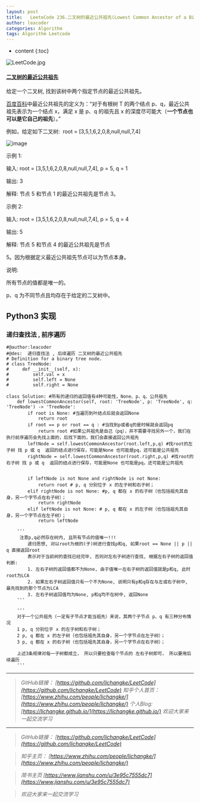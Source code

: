 ```yaml
---
layout: post
title:   LeeteCode 236.二叉树的最近公共祖先(Lowest Common Ancestor of a Binary Tree)
author: leacoder
categories: Algorithm 
tags: Algorithm Leetcode
---
```


* content
{:toc}


![LeetCode.jpg](https://upload-images.jianshu.io/upload_images/16846478-7e7f97004a1f9077.jpg?imageMogr2/auto-orient/strip%7CimageView2/2/w/1240)

#### [二叉树的最近公共祖先](https://leetcode-cn.com/problems/lowest-common-ancestor-of-a-binary-tree/)

给定一个二叉树, 找到该树中两个指定节点的最近公共祖先。

[百度百科](https://baike.baidu.com/item/%E6%9C%80%E8%BF%91%E5%85%AC%E5%85%B1%E7%A5%96%E5%85%88/8918834?fr=aladdin)中最近公共祖先的定义为：“对于有根树 T 的两个结点 p、q，最近公共祖先表示为一个结点 x，满足 x 是 p、q 的祖先且 x 的深度尽可能大（**一个节点也可以是它自己的祖先**）。”

例如，给定如下二叉树:  root = [3,5,1,6,2,0,8,null,null,7,4]

![image](http://upload-images.jianshu.io/upload_images/16846478-1cbccc7cd1d4daf3.png?imageMogr2/auto-orient/strip%7CimageView2/2/w/1240)

示例 1:

输入: root = [3,5,1,6,2,0,8,null,null,7,4], p = 5, q = 1

输出: 3

解释: 节点 5 和节点 1 的最近公共祖先是节点 3。

示例 2:

输入: root = [3,5,1,6,2,0,8,null,null,7,4], p = 5, q = 4

输出: 5

解释: 节点 5 和节点 4 的最近公共祖先是节点 

5。因为根据定义最近公共祖先节点可以为节点本身。
 
说明:

所有节点的值都是唯一的。

p、q 为不同节点且均存在于给定的二叉树中。


## Python3 实现
### 递归查找法 , 前序遍历
```
#@author:leacoder
#@des:  递归查找法 , 后续遍历 二叉树的最近公共祖先
# Definition for a binary tree node.
# class TreeNode:
#     def __init__(self, x):
#         self.val = x
#         self.left = None
#         self.right = None

class Solution: #所有的递归的返回值有4种可能性，None、p、q、公共祖先
    def lowestCommonAncestor(self, root: 'TreeNode', p: 'TreeNode', q: 'TreeNode') -> 'TreeNode':
        if root is None: #当遍历到叶结点后就会返回None
            return root
        if root == p or root == q : #当找到p或者q的是时候就会返回pq
            return root #如果公共祖先是自己（pq），并不需要寻找另外一个，我们在执行前序遍历会先找上面的，后找下面的，我们会直接返回公共祖先
        leftNode = self.lowestCommonAncestor(root.left,p,q) #找root的左子树 找 p 或 q  返回的结点进行保存，可能是None 也可能是pq，还可能是公共祖先
        rightNode = self.lowestCommonAncestor(root.right,p,q) #找root的右子树 找 p 或 q  返回的结点进行保存，可能是None 也可能是pq，还可能是公共祖先
        
    
        if leftNode is not None and rightNode is not None:
            return root # p, q 分别位于 x 的左子树和右子树；
        elif rightNode is not None: #p, q 都在 x 的右子树（也包括祖先其自身，另一个字节点在右子树）； 
            return rightNode 
        elif leftNode is not None: # p, q 都在 x 的左子树（也包括祖先其自身，另一个字节点在左子树）；
            return leftNode 
        
    '''
     注意p,q必然存在树内, 且所有节点的值唯一!!!
        递归思想, 对以root为根的(子)树进行查找p和q, 如果root == None || p || q 直接返回root
        表示对于当前树的查找已经完毕, 否则对左右子树进行查找, 根据左右子树的返回值判断:
        1. 左右子树的返回值都不为None, 由于值唯一左右子树的返回值就是p和q, 此时root为LCA
        2. 如果左右子树返回值只有一个不为None, 说明只有p和q存在与左或右子树中, 最先找到的那个节点为LCA
        3. 左右子树返回值均为None, p和q均不在树中, 返回None
    '''
    
    '''
    对于一个公共祖先（一定有子节点才能当祖先）来说，其两个子节点 p、q 有三种分布情况
    1 p, q 分别位于 x 的左子树和右子树；
    2 p, q 都在 x 的左子树（也包括祖先其自身，另一个字节点在左子树）；
    3 p, q 都在 x 的右子树（也包括祖先其自身，另一个字节点在右子树）；

    上述3条规律对每一子树都成立， 所以只要检查每个节点的 左右子树即可， 所以要用后续遍历
    '''
```



----
>*GitHub链接：*
>*[https://github.com/lichangke/LeetCode](https://github.com/lichangke/LeetCode)*
>*知乎个人首页：*
>*[https://www.zhihu.com/people/lichangke/](https://www.zhihu.com/people/lichangke/)*
>*个人Blog:*
>*[https://lichangke.github.io/](https://lichangke.github.io/)*
>*欢迎大家来一起交流学习*


----
>*GitHub链接：*
>*[https://github.com/lichangke/LeetCode](https://github.com/lichangke/LeetCode)*

>*知乎主页：*
>*[https://www.zhihu.com/people/lichangke/](https://www.zhihu.com/people/lichangke/)*

>*简书主页*
>*[https://www.jianshu.com/u/3e95c7555dc7](https://www.jianshu.com/u/3e95c7555dc7)*

>*欢迎大家来一起交流学习*